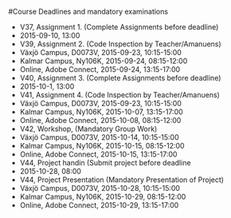  #Course Deadlines and mandatory examinations
 
 * V37, Assignment 1. (Complete Assignments before deadline)
  * 2015-09-10, 13:00 
 * V39, Assignment 2. (Code Inspection by Teacher/Amanuens)
  * Växjö Campus, D0073V,  2015-09-23, 10:15-15:00
  * Kalmar Campus, Ny106K, 2015-09-24, 08:15-12:00
  * Online, Adobe Connect, 2015-09-24, 13:15-17:00 
 * V40, Assignment 3. (Complete Assignments before deadline)
  * 2015-10-1, 13:00 
 * V41, Assignment 4. (Code Inspection by Teacher/Amanuens)
  * Växjö Campus, D0073V,  2015-09-23, 10:15-15:00
  * Kalmar Campus, Ny106K, 2015-10-07, 13:15-17:00 
  * Online, Adobe Connect, 2015-10-08, 08:15-12:00 
 * V42, Workshop, (Mandatory Group Work)
  * Växjö Campus, D0073V,  2015-10-14, 10:15-15:00
  * Kalmar Campus, Ny106K, 2015-10-15, 08:15-12:00
  * Online, Adobe Connect, 2015-10-15, 13:15-17:00
 * V44, Project handin (Submit project before deadline
  * 2015-10-28, 08:00
 * V44, Project Presentation (Mandatory Presentation of Project)
  * Växjö Campus, D0073V,  2015-10-28, 10:15-15:00
  * Kalmar Campus, Ny106K, 2015-10-29, 08:15-12:00
  * Online, Adobe Connect, 2015-10-29, 13:15-17:00
 
